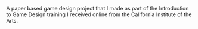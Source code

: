 A paper based game design project that I made as part of the Introduction to Game Design training I received online from the California Institute of the Arts.

